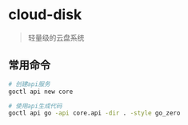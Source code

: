 # cloud-disk

> 轻量级的云盘系统

## 常用命令

```sh
# 创建api服务
goctl api new core

# 使用api生成代码
goctl api go -api core.api -dir . -style go_zero
```
